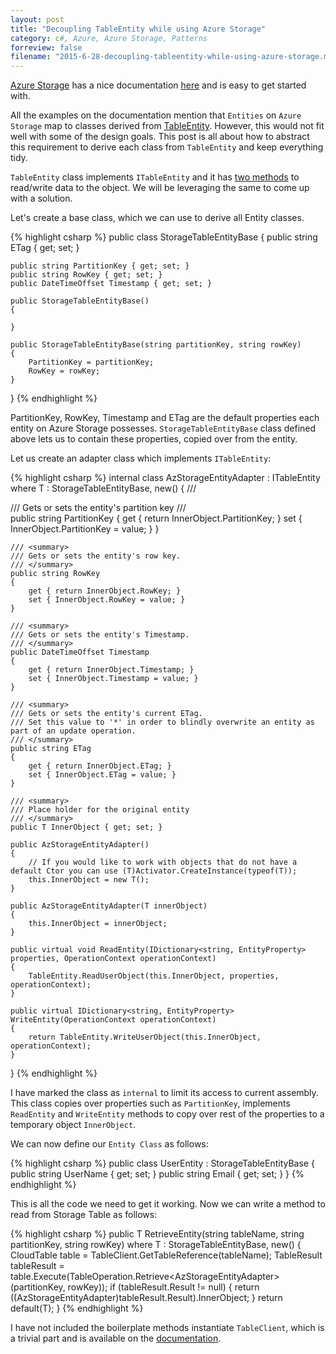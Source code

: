 ```yaml
---
layout: post
title: "Decoupling TableEntity while using Azure Storage"
category: c#, Azure, Azure Storage, Patterns
forreview: false
filename: "2015-6-28-decoupling-tableentity-while-using-azure-storage.md"
---
```


[Azure Storage](http://azure.microsoft.com/en-us/services/storage/) has a nice documentation [here](https://azure.microsoft.com/en-us/documentation/articles/storage-dotnet-how-to-use-tables/#create-a-table) and is easy to get started with.

All the examples on the documentation mention that `Entities` on `Azure Storage` map to classes derived from [TableEntity](https://msdn.microsoft.com/en-us/library/microsoft.windowsazure.storage.table.tableentity.aspx). However, this would not fit well with some of the design goals. This post is all about how to abstract this requirement to derive each class from `TableEntity` and keep everything tidy.

`TableEntity` class implements `ITableEntity` and it has [two methods](https://msdn.microsoft.com/en-us/library/microsoft.windowsazure.storage.table.itableentity_methods.aspx) to read/write data to the object. We will be leveraging the same to come up with a solution.

Let's create a base class, which we can use to derive all Entity classes.

{% highlight csharp %}
public class StorageTableEntityBase
{
	public string ETag { get; set; }

	public string PartitionKey { get; set; }
	public string RowKey { get; set; }
	public DateTimeOffset Timestamp { get; set; }
	
	public StorageTableEntityBase()
	{
	
	}
	
	public StorageTableEntityBase(string partitionKey, string rowKey)
	{
		PartitionKey = partitionKey;
		RowKey = rowKey;
	}
}
{% endhighlight %}

PartitionKey, RowKey, Timestamp and ETag are the default properties each entity on Azure Storage possesses. `StorageTableEntityBase` class defined above lets us to contain these properties, copied over from the entity.

Let us create an adapter class which implements `ITableEntity`:

{% highlight csharp %}
internal class AzStorageEntityAdapter<T> : ITableEntity where T : StorageTableEntityBase, new()
{
	/// <summary>
	/// Gets or sets the entity's partition key
	/// </summary>
	public string PartitionKey
	{
		get { return InnerObject.PartitionKey; }
		set { InnerObject.PartitionKey = value; }
	}

	/// <summary>
	/// Gets or sets the entity's row key.
	/// </summary>
	public string RowKey
	{
		get { return InnerObject.RowKey; }
		set { InnerObject.RowKey = value; }
	}

	/// <summary>
	/// Gets or sets the entity's Timestamp.
	/// </summary>
	public DateTimeOffset Timestamp
	{
		get { return InnerObject.Timestamp; }
		set { InnerObject.Timestamp = value; }
	}

	/// <summary>
	/// Gets or sets the entity's current ETag.
	/// Set this value to '*' in order to blindly overwrite an entity as part of an update operation.
	/// </summary>
	public string ETag
	{
		get { return InnerObject.ETag; }
		set { InnerObject.ETag = value; }
	}

	/// <summary>
	/// Place holder for the original entity
	/// </summary>
	public T InnerObject { get; set; } 

	public AzStorageEntityAdapter()
	{
		// If you would like to work with objects that do not have a default Ctor you can use (T)Activator.CreateInstance(typeof(T));
		this.InnerObject = new T();
	}

	public AzStorageEntityAdapter(T innerObject)
	{
		this.InnerObject = innerObject;
	} 

	public virtual void ReadEntity(IDictionary<string, EntityProperty> properties, OperationContext operationContext)
	{
		TableEntity.ReadUserObject(this.InnerObject, properties, operationContext);
	}

	public virtual IDictionary<string, EntityProperty> WriteEntity(OperationContext operationContext)
	{
		return TableEntity.WriteUserObject(this.InnerObject, operationContext);
	} 
}
{% endhighlight %}

I have marked the class as `internal` to limit its access to current assembly. This class copies over properties such as `PartitionKey`, implements `ReadEntity` and `WriteEntity` methods to copy over rest of the properties to a temporary object `InnerObject`.

We can now define our `Entity Class` as follows:

{% highlight csharp %}
	public class UserEntity : StorageTableEntityBase
	{
		public string UserName { get; set; }
		public string Email { get; set; }
	}
{% endhighlight %}

This is all the code we need to get it working. Now we can write a method to read from Storage Table as follows:

{% highlight csharp %}
public T RetrieveEntity<T>(string tableName, string partitionKey, string rowKey)
        where T : StorageTableEntityBase, new()
{
    CloudTable table = TableClient.GetTableReference(tableName);
    TableResult tableResult = table.Execute(TableOperation.Retrieve<AzStorageEntityAdapter<T>>(partitionKey, rowKey));
    if (tableResult.Result != null)
    {
        return ((AzStorageEntityAdapter<T>)tableResult.Result).InnerObject;
    }
    return default(T);
}
{% endhighlight %}

I have not included the boilerplate methods instantiate `TableClient`,  which is a trivial part and is available on the [documentation](https://azure.microsoft.com/en-us/documentation/articles/storage-dotnet-how-to-use-tables/#create-a-table).